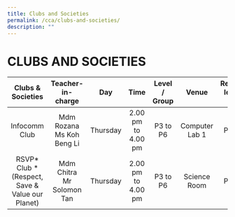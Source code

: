 ```yaml
---
title: Clubs and Societies
permalink: /cca/clubs-and-societies/
description: ""
---
```

# CLUBS AND SOCIETIES

|               Clubs &amp; Societies                |      Teacher-in-charge      |   Day    |        Time        | Level / Group |     Venue      | Recruiting level for 2023 |
| :--------------------------------------------: | :-------------------------: | :------: | :----------------: | :-----------: | :------------: | :------------------------------: |
|                 Infocomm Club                  |  Mdm Rozana Ms Koh Beng Li  | Thursday | 2.00 pm to 4.00 pm |   P3 to P6    | Computer Lab 1 |             P3 to P5             |
| RSVP* Club *(Respect, Save &amp; Value our Planet) | Mdm Chitra <br>Mr Solomon Tan | Thursday | 2.00 pm to 4.00 pm |   P3 to P6    |  Science Room  |             P3 to P5             |